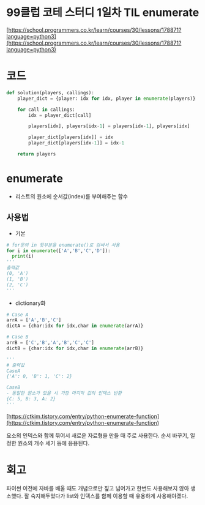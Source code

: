 # 99클럽 코테 스터디 1일차 TIL enumerate

[https://school.programmers.co.kr/learn/courses/30/lessons/178871?language=python3](https://school.programmers.co.kr/learn/courses/30/lessons/178871?language=python3)

# 코드

```python
def solution(players, callings):
    player_dict = {player: idx for idx, player in enumerate(players)}

    for call in callings:
        idx = player_dict[call]

        players[idx], players[idx-1] = players[idx-1], players[idx]

        player_dict[players[idx]] = idx
        player_dict[players[idx-1]] = idx-1

    return players
```

# enumerate

- 리스트의 원소에 순서값(index)를 부여해주는 함수

 ## 사용법

- 기본

```python
# for문의 in 뒷부분을 enumerate()로 감싸서 사용
for i in enumerate(['A','B','C','D']):
  print(i)
'''
출력값
(0, 'A')
(1, 'B')
(2, 'C')
'''
```

- dictionary화

```python
# Case A
arrA = ['A','B','C']
dictA = {char:idx for idx,char in enumerate(arrA)}

# Case B
arrB = ['C','B','A','B','C','C']
dictB = {char:idx for idx,char in enumerate(arrB)}

'''
# 출력값
CaseA
{'A': 0, 'B': 1, 'C': 2}

CaseB
- 동일한 원소가 있을 시 가장 마지막 값의 인덱스 반환
{C: 5, B: 3, A: 2} 
'''
```

[https://ctkim.tistory.com/entry/python-enumerate-function](https://ctkim.tistory.com/entry/python-enumerate-function)

요소의 인덱스와 함께 묶어서 새로운 자료형을 만들 때 주로 사용한다.
순서 바꾸기, 일정한 원소의 개수 세기 등에 응용된다.

# 회고

파이썬 이전에 자바를 배울 때도 개념으로만 짚고 넘어가고 한번도 사용해보지 않아 생소했다.
잘 숙지해두었다가 list와 인덱스를 함께 이용할 때 유용하게 사용해야겠다.
